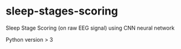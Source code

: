 # sleep-stages-scoring

Sleep Stage Scoring (on raw EEG signal) using CNN neural network

Python version > 3
